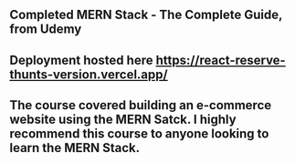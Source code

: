 ## Completed MERN Stack - The Complete Guide, from Udemy
## Deployment hosted here https://react-reserve-thunts-version.vercel.app/
## The course covered building an e-commerce website using the MERN Satck. I highly recommend this course to anyone looking to learn the MERN Stack.
